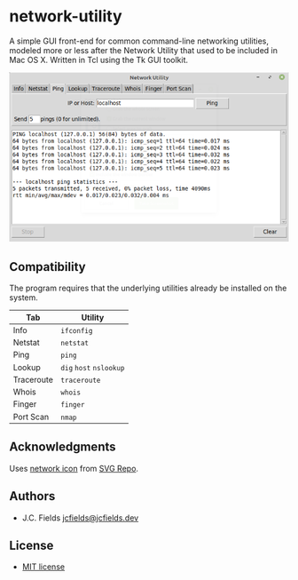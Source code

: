 # network-utility

A simple GUI front-end for common command-line networking utilities, modeled more or less after the Network Utility that used to be included in Mac OS X. Written in Tcl using the Tk GUI toolkit.

![Network Utility](screenshot.png)

## Compatibility

The program requires that the underlying utilities already be installed on the system.

| Tab | Utility |
| -- | -- |
| Info | `ifconfig` |
| Netstat | `netstat` |
| Ping | `ping` |
| Lookup | `dig` `host` `nslookup`  |
| Traceroute | `traceroute` |
| Whois | `whois` |
| Finger | `finger` |
| Port Scan | `nmap` |

## Acknowledgments

Uses [network icon](https://www.svgrepo.com/svg/157849/network) from [SVG Repo](https://www.svgrepo.com/).

## Authors

- J.C. Fields <jcfields@jcfields.dev>

## License

- [MIT license](https://opensource.org/licenses/mit-license.php)
